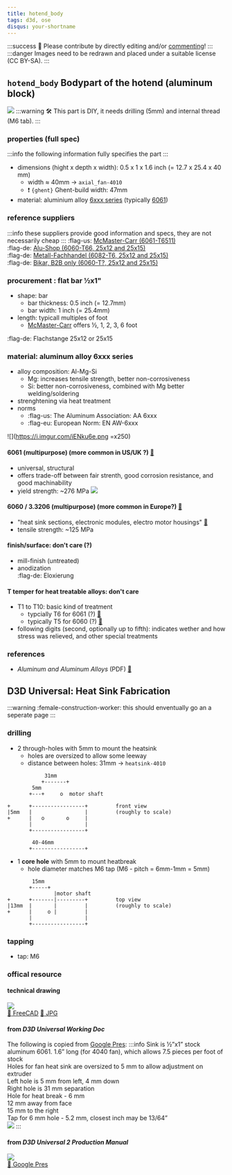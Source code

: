 ```yaml
---
title: hotend_body
tags: d3d, ose
disqus: your-shortname
---
```

:::success
:handshake: Please contribute by directly editing and/or [commenting](https://hackmd.io/c/tutorials/%2Fs%2Fhow-to-use-comments)!
:::
:::danger
Images need to be redrawn and placed under a suitable license (CC BY-SA).
:::

## `hotend_body` Bodypart of the hotend (aluminum block)
![](https://i.imgur.com/micDHMy.png)
:::warning
:hammer_and_wrench: This part is DIY, it needs drilling (5mm) and internal thread (M6 tab).
:::

### properties (full spec)
:::info
the following information fully specifies the part
:::
- dimensions (hight x depth x width): 0.5 x 1 x 1.6 inch (= 12.7 x 25.4 x 40 mm)
    - width ≈ 40mm $\rightarrow$ `axial_fan-4010`
    - :exclamation: `{ghent}` Ghent-build width: 47mm
- material: aluminium alloy [6xxx series](https://en.wikipedia.org/wiki/Aluminium_alloy#6000_series) (typically [6061](https://en.wikipedia.org/wiki/6061_aluminium_alloy))

### reference suppliers
:::info
these suppliers provide good information and specs, they are not necessarily cheap
:::
:flag-us: [McMaster-Carr (6061-T6511)](https://www.mcmaster.com/aluminum-alloy-6061/shape~sheet-and-bar/multipurpose-6061-aluminum-sheets-and-bars-7/width~1inches/thickness~0-5inches/)  
:flag-de: [Alu-Shop (6060-T66, 25x12 and 25x15)](https://www.aluminium-online-shop.de/de/shop-aluminium-kleinstmengen/Flachstangen-_-16/index.html)  
:flag-de: [Metall-Fachhandel (6082-T6, 25x12 and 25x15)](https://metall-fachhandel.de/produkt/aluminium-flachstangen-almgsi1-6082/)  
:flag-de: [Bikar, B2B only (6060-T?, 25x12 and 25x15)](https://www.bikar.com/aluminium-flachstangen.html)

### procurement : flat bar ½x1"
- shape: bar
    - bar thickness: 0.5 inch (= 12.7mm)
    - bar width: 1 inch (= 25.4mm)
- length: typicall multiples of foot
    - [McMaster-Carr](https://www.mcmaster.com/aluminum-alloy-6061/shape~sheet-and-bar/multipurpose-6061-aluminum-sheets-and-bars-7/width~1inches/thickness~0-5inches/) offers ½, 1, 2, 3, 6 foot

:flag-de: Flachstange 25x12 or 25x15

### material: aluminum alloy 6xxx series
- alloy composition: Al-Mg-Si
    - Mg: increases tensile strength, better non-corrosiveness
    - Si: better non-corrosiveness, combined with Mg better welding/soldering
- strenghtening via heat treatment
- norms
    - :flag-us: The Aluminum Association: AA 6xxx
    - :flag-eu: European Norm: EN AW-6xxx

![](https://i.imgur.com/iENku6e.png =x250)

#### 6061 (multipurpose) (more common in US/UK ?) [:link:](https://en.wikipedia.org/wiki/6061_aluminium_alloy)
- universal, structural
- offers trade-off between fair strenth, good corrosion resistance, and good machinability
- yield strength: ~276 MPa
![](https://i.imgur.com/f1KPwl8.png)
#### 6060 / 3.3206 (multipurpose) (more common in Europe?) [:link:](https://en.wikipedia.org/wiki/6060_aluminium_alloy)
- "heat sink sections, electronic modules, electro motor housings" [:link:](http://www.aalco.co.uk/datasheets/Aluminium-Alloy-6060-T5--Extrusions_144.ashx)
- tensile strength: ~125 MPa

#### finish/surface: don't care (?)
- mill-finish (untreated)
- anodization  
:flag-de: Eloxierung

#### T temper for heat treatable alloys: don't care
- T1 to T10: basic kind of treatment
    - typcially T6 for 6061 (?) [:link:](http://www.aalco.co.uk/datasheets/Aluminium-Alloy-6061-T6-Extrusions_145.ashx)
    - typically T5 for 6060 (?) [:link:](http://www.aalco.co.uk/datasheets/Aluminium-Alloy-6060-T5--Extrusions_144.ashx)
- following digits (second, optionally up to fifth): indicates wether and how stress was relieved, and other special treatments

### references
- *Aluminum and Aluminum Alloys* (PDF) [:link:](https://materialsdata.nist.gov/handle/11115/173)

## D3D Universal: Heat Sink Fabrication
:::warning
:female-construction-worker: this should enventually go an a seperate page
:::
### drilling
- 2 through-holes with 5mm to mount the heatsink
    - holes are oversized to allow some leeway
    - distance between holes: 31mm $\rightarrow$ `heatsink-4010`
```
            31mm
           +-------+
        5mm         
       +---+     o  motor shaft

+      +-----------------+         front view
|5mm   |                 |         (roughly to scale) 
+      |   o       o     |
       |                 |
       +-----------------+
       
        40-46mm
       +-----------------+
```

- 1 **core hole** with 5mm to mount heatbreak
    - hole diameter matches M6 tap (M6 - pitch = 6mm-1mm = 5mm)
```
        15mm
       +-----+
               |motor shaft
+      +-------|---------+         top view
|13mm  |       |         |         (roughly to scale)
+      |     o |         |
       |                 |
       +-----------------+
```


### tapping
- tap: M6

### offical resource
#### technical drawing
![](https://i.imgur.com/KmXLYnF.png)  
[:link: FreeCAD](https://wiki.opensourceecology.org/wiki/File:Heatsinktechdraw.FCSTD)
[:link: JPG](https://wiki.opensourceecology.org/wiki/File:Heatsinktechdraw.jpg)
#### from *D3D Universal Working Doc*
The following is copied from [Google Pres](https://docs.google.com/presentation/d/1W5hmlqCsap-q-SiPrjyBIqXnOrp_A4rFG1lPcPm5jfo/edit#slide=id.g6c1650adb9_0_0):
:::info
Sink is ½”x1” stock aluminum 6061. 1.6” long (for 4040 fan), which allows 7.5 pieces per foot of stock  
Holes for fan heat sink are oversized to 5 mm to allow adjustment on extruder  
Left hole is 5 mm from left, 4 mm down  
Right hole is 31 mm separation  
Hole for heat break - 6 mm  
12 mm away from face  
15 mm to the right  
Tap for 6 mm hole - 5.2 mm, closest inch may be 13/64”  
![](https://i.imgur.com/gzy7yUh.png)
:::
#### from *D3D Universal 2 Production Manual*
![](https://i.imgur.com/Sfdsmuw.png)  
[:link: Google Pres](https://docs.google.com/presentation/d/1tLpmYaehK0-LlIoNx980HyQBJrH-aTxUnT3pAx37nAg/edit#slide=id.g7c2cd3142f_0_0)
